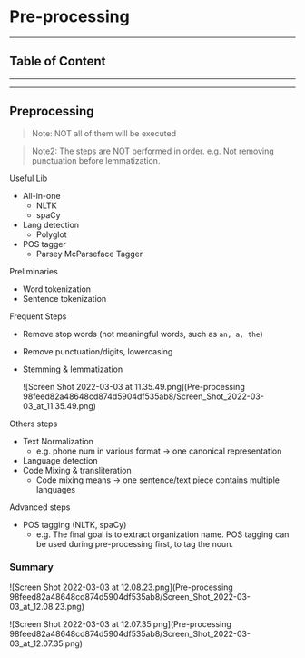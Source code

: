 # Pre-processing

---

## Table of Content

---

---

## Preprocessing

> Note: NOT all of them will be executed
> 

> Note2: The steps are NOT performed in order. e.g. Not removing punctuation before lemmatization.
> 

Useful Lib

- All-in-one
    - NLTK
    - spaCy
- Lang detection
    - Polyglot
- POS tagger
    - Parsey McParseface Tagger

Preliminaries

- Word tokenization
- Sentence tokenization

Frequent Steps

- Remove stop words (not meaningful words, such as `an, a, the`)
- Remove punctuation/digits, lowercasing
- Stemming & lemmatization
    
    ![Screen Shot 2022-03-03 at 11.35.49.png](Pre-processing 98feed82a48648cd874d5904df535ab8/Screen_Shot_2022-03-03_at_11.35.49.png)
    

Others steps

- Text Normalization
    - e.g. phone num in various format → one canonical representation
- Language detection
- Code Mixing & transliteration
    - Code mixing means → one sentence/text piece contains multiple languages
    

Advanced steps

- POS tagging (NLTK, spaCy)
    - e.g. The final goal is to extract organization name. POS tagging can be used during pre-processing first, to tag the noun.
    

### Summary

![Screen Shot 2022-03-03 at 12.08.23.png](Pre-processing 98feed82a48648cd874d5904df535ab8/Screen_Shot_2022-03-03_at_12.08.23.png)

![Screen Shot 2022-03-03 at 12.07.35.png](Pre-processing 98feed82a48648cd874d5904df535ab8/Screen_Shot_2022-03-03_at_12.07.35.png)